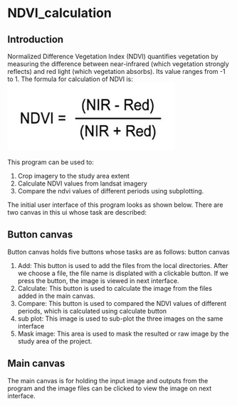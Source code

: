 # NDVI_calculation
## Introduction
Normalized Difference Vegetation Index (NDVI) quantifies vegetation by measuring the difference between near-infrared (which vegetation strongly reflects) and red light (which vegetation absorbs). Its value ranges from -1 to 1. The formula for calculation of NDVI is:<br>
            ![NDVI equation](https://github.com/shresthaasim43/NDVI_calculation/raw/newBranch/Assets/NDVI_equation.JPG)

This program can be used to:
1. Crop imagery to the study area extent
2. Calculate NDVI values from landsat imagery
3. Compare the ndvi values of different periods using subplotting.

The initial user interface of this program looks as shown below. There are two canvas in this ui whose task are described:<br>
## Button canvas
Button canvas holds five buttons whose tasks are as follows:
button canvas
1. Add: This button is used to add the files from the local directories. After we choose a file, the file name is displated with a clickable button. If we press the               button, the image is viewed in next interface.
2. Calculate: This button is used to calculate the image from the files added in the main canvas. 
3. Compare: This button is used to compared the NDVI values of different periods, which is calculated using calculate button
4. sub plot: This image is used to sub-plot the three images on the same interface
5. Mask image: This area is used to mask the resulted or raw image by the study area of the project.

## Main canvas
The main canvas is for holding the input image and outputs from the program and the image files can be clicked to view the image on next interface.



